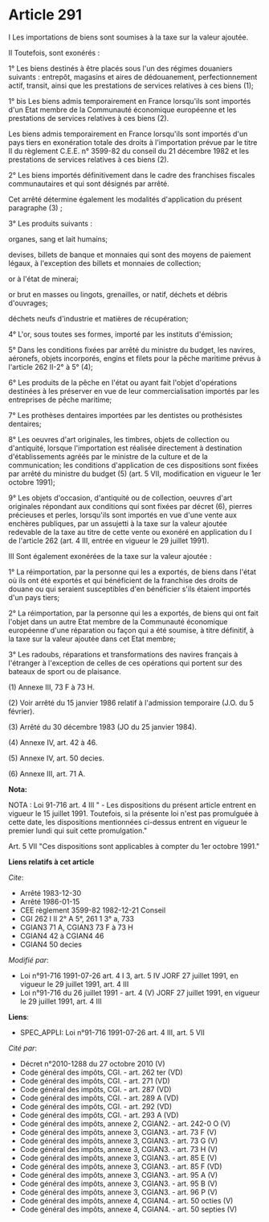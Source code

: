 # Article 291

I Les importations de biens sont soumises à la taxe sur la valeur ajoutée.

II Toutefois, sont exonérés :

1° Les biens destinés à être placés sous l'un des régimes douaniers suivants : entrepôt, magasins et aires de dédouanement,
perfectionnement actif, transit, ainsi que les prestations de services relatives à ces biens (1);

1° bis Les biens admis temporairement en France lorsqu'ils sont importés d'un Etat membre de la Communauté économique
européenne et les prestations de services relatives à ces biens (2).

Les biens admis temporairement en France lorsqu'ils sont importés d'un pays tiers en exonération totale des droits à
l'importation prévue par le titre II du règlement C.E.E. n° 3599-82 du conseil du 21 décembre 1982 et les prestations de
services relatives à ces biens (2).

2° Les biens importés définitivement dans le cadre des franchises fiscales communautaires et qui sont désignés par arrêté.

Cet arrêté détermine également les modalités d'application du présent paragraphe (3) ;

3° Les produits suivants :

organes, sang et lait humains;

devises, billets de banque et monnaies qui sont des moyens de paiement légaux, à l'exception des billets et monnaies de
collection;

or à l'état de minerai;

or brut en masses ou lingots, grenailles, or natif, déchets et débris d'ouvrages;

déchets neufs d'industrie et matières de récupération;

4° L'or, sous toutes ses formes, importé par les instituts d'émission;

5° Dans les conditions fixées par arrêté du ministre du budget, les navires, aéronefs, objets incorporés, engins et filets
pour la pêche maritime prévus à l'article 262 II-2° à 5° (4);

6° Les produits de la pêche en l'état ou ayant fait l'objet d'opérations destinées à les préserver en vue de leur
commercialisation importés par les entreprises de pêche maritime;

7° Les prothèses dentaires importées par les dentistes ou prothésistes dentaires;

8° Les oeuvres d'art originales, les timbres, objets de collection ou d'antiquité, lorsque l'importation est réalisée
directement à destination d'établissements agréés par le ministre de la culture et de la communication; les conditions
d'application de ces dispositions sont fixées par arrêté du ministre du budget (5) (art. 5 VII, modification en vigueur le
1er octobre 1991);

9° Les objets d'occasion, d'antiquité ou de collection, oeuvres d'art originales répondant aux conditions qui sont fixées par
décret (6), pierres précieuses et perles, lorsqu'ils sont importés en vue d'une vente aux enchères publiques, par un
assujetti à la taxe sur la valeur ajoutée redevable de la taxe au titre de cette vente ou exonéré en application du I de
l'article 262 (art. 4 III, entrée en vigueur le 29 juillet 1991).

III  Sont également exonérées de la taxe sur la valeur ajoutée :

1° La réimportation, par la personne qui les a exportés, de biens dans l'état où ils ont été exportés et qui bénéficient de
la franchise des droits de douane ou qui seraient susceptibles d'en bénéficier s'ils étaient importés d'un pays tiers;

2° La réimportation, par la personne qui les a exportés, de biens qui ont fait l'objet dans un autre Etat membre de la
Communauté économique européenne d'une réparation ou façon qui a été soumise, à titre définitif, à la taxe sur la valeur
ajoutée dans cet Etat membre;

3° Les radoubs, réparations et transformations des navires français à l'étranger à l'exception de celles de ces opérations
qui portent sur des bateaux de sport ou de plaisance.

(1) Annexe III, 73 F à 73 H.

(2) Voir arrêté du 15 janvier 1986 relatif à l'admission temporaire (J.O. du 5 février).

(3) Arrêté du 30 décembre 1983 (JO du 25 janvier 1984).

(4) Annexe IV, art. 42 à 46.

(5) Annexe IV, art. 50 decies.

(6) Annexe III, art. 71 A.

**Nota:**

NOTA : Loi 91-716 art. 4 III " - Les dispositions du présent article entrent en vigueur le 15 juillet 1991. Toutefois, si la
présente loi n'est pas promulguée à cette date, les dispositions mentionnées ci-dessus entrent en vigueur le premier lundi
qui suit cette promulgation."

Art. 5 VII "Ces dispositions sont applicables à compter du 1er octobre 1991."

**Liens relatifs à cet article**

_Cite_:

  - Arrêté 1983-12-30
  - Arrêté 1986-01-15
  - CEE règlement 3599-82 1982-12-21 Conseil
  - CGI 262 I II 2° A 5°, 261 1 3° a, 733
  - CGIAN3 71 A, CGIAN3 73 F à 73 H
  - CGIAN4 42 à CGIAN4 46
  - CGIAN4 50 decies

_Modifié par_:

  - Loi n°91-716 1991-07-26 art. 4 I 3, art. 5 IV JORF 27 juillet 1991, en vigueur le 29 juillet 1991, art. 4 III
  - Loi n°91-716 du 26 juillet 1991 - art. 4 (V) JORF 27 juillet 1991, en vigueur le 29 juillet 1991, art. 4 III

**Liens**:

  - SPEC_APPLI: Loi n°91-716 1991-07-26 art. 4 III, art. 5 VII

_Cité par_:

  - Décret n°2010-1288 du 27 octobre 2010 (V)
  - Code général des impôts, CGI. - art. 262 ter (VD)
  - Code général des impôts, CGI. - art. 271 (VD)
  - Code général des impôts, CGI. - art. 287 (VD)
  - Code général des impôts, CGI. - art. 289 A (VD)
  - Code général des impôts, CGI. - art. 292 (VD)
  - Code général des impôts, CGI. - art. 293 A (VD)
  - Code général des impôts, annexe 2, CGIAN2. - art. 242-0 O (V)
  - Code général des impôts, annexe 3, CGIAN3. - art. 73 F (V)
  - Code général des impôts, annexe 3, CGIAN3. - art. 73 G (V)
  - Code général des impôts, annexe 3, CGIAN3. - art. 73 H (V)
  - Code général des impôts, annexe 3, CGIAN3. - art. 85 E (V)
  - Code général des impôts, annexe 3, CGIAN3. - art. 85 F (VD)
  - Code général des impôts, annexe 3, CGIAN3. - art. 95 A (V)
  - Code général des impôts, annexe 3, CGIAN3. - art. 95 B (V)
  - Code général des impôts, annexe 3, CGIAN3. - art. 96 P (V)
  - Code général des impôts, annexe 4, CGIAN4. - art. 50 octies (V)
  - Code général des impôts, annexe 4, CGIAN4. - art. 50 septies (V)
